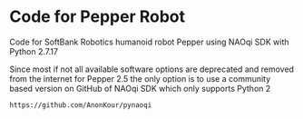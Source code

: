 # **Code for Pepper Robot**

Code for SoftBank Robotics humanoid robot Pepper using NAOqi SDK with Python 2.7.17

Since most if not all available software options are deprecated and removed from the internet for Pepper 2.5 the only option is to use a community based version on GitHub of NAOqi SDK which only supports Python 2

```
https://github.com/AnonKour/pynaoqi
```